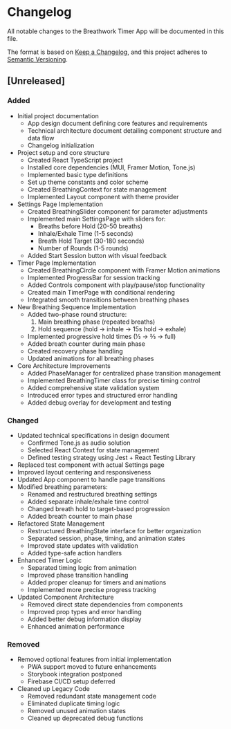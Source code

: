 # Changelog

All notable changes to the Breathwork Timer App will be documented in this file.

The format is based on [Keep a Changelog](https://keepachangelog.com/en/1.0.0/),
and this project adheres to [Semantic Versioning](https://semver.org/spec/v2.0.0.html).

## [Unreleased]

### Added
- Initial project documentation
  - App design document defining core features and requirements
  - Technical architecture document detailing component structure and data flow
  - Changelog initialization
- Project setup and core structure
  - Created React TypeScript project
  - Installed core dependencies (MUI, Framer Motion, Tone.js)
  - Implemented basic type definitions
  - Set up theme constants and color scheme
  - Created BreathingContext for state management
  - Implemented Layout component with theme provider
- Settings Page Implementation
  - Created BreathingSlider component for parameter adjustments
  - Implemented main SettingsPage with sliders for:
    - Breaths before Hold (20-50 breaths)
    - Inhale/Exhale Time (1-5 seconds)
    - Breath Hold Target (30-180 seconds)
    - Number of Rounds (1-5 rounds)
  - Added Start Session button with visual feedback
- Timer Page Implementation
  - Created BreathingCircle component with Framer Motion animations
  - Implemented ProgressBar for session tracking
  - Added Controls component with play/pause/stop functionality
  - Created main TimerPage with conditional rendering
  - Integrated smooth transitions between breathing phases
- New Breathing Sequence Implementation
  - Added two-phase round structure:
    1. Main breathing phase (repeated breaths)
    2. Hold sequence (hold → inhale → 15s hold → exhale)
  - Implemented progressive hold times (⅓ → ⅔ → full)
  - Added breath counter during main phase
  - Created recovery phase handling
  - Updated animations for all breathing phases
- Core Architecture Improvements
  - Added PhaseManager for centralized phase transition management
  - Implemented BreathingTimer class for precise timing control
  - Added comprehensive state validation system
  - Introduced error types and structured error handling
  - Added debug overlay for development and testing

### Changed
- Updated technical specifications in design document
  - Confirmed Tone.js as audio solution
  - Selected React Context for state management
  - Defined testing strategy using Jest + React Testing Library
- Replaced test component with actual Settings page
- Improved layout centering and responsiveness
- Updated App component to handle page transitions
- Modified breathing parameters:
  - Renamed and restructured breathing settings
  - Added separate inhale/exhale time control
  - Changed breath hold to target-based progression
  - Added breath counter to main phase
- Refactored State Management
  - Restructured BreathingState interface for better organization
  - Separated session, phase, timing, and animation states
  - Improved state updates with validation
  - Added type-safe action handlers
- Enhanced Timer Logic
  - Separated timing logic from animation
  - Improved phase transition handling
  - Added proper cleanup for timers and animations
  - Implemented more precise progress tracking
- Updated Component Architecture
  - Removed direct state dependencies from components
  - Improved prop types and error handling
  - Added better debug information display
  - Enhanced animation performance

### Removed
- Removed optional features from initial implementation
  - PWA support moved to future enhancements
  - Storybook integration postponed
  - Firebase CI/CD setup deferred
- Cleaned up Legacy Code
  - Removed redundant state management code
  - Eliminated duplicate timing logic
  - Removed unused animation states
  - Cleaned up deprecated debug functions 